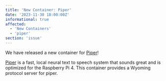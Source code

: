 ```yaml
---
title: 'New Container: Piper'
date: '2023-11-30 18:00:00Z'
informational: true
affected:
  - 'New Containers'
  - 'piper'
section: 'issue'
---
```

We have released a new container for [Piper](https://github.com/linuxserver/docker-piper/)!

[Piper](https://github.com/rhasspy/piper/) is a fast, local neural text to speech system that sounds great and is optimized for the Raspberry Pi 4. This container provides a Wyoming protocol server for piper.
